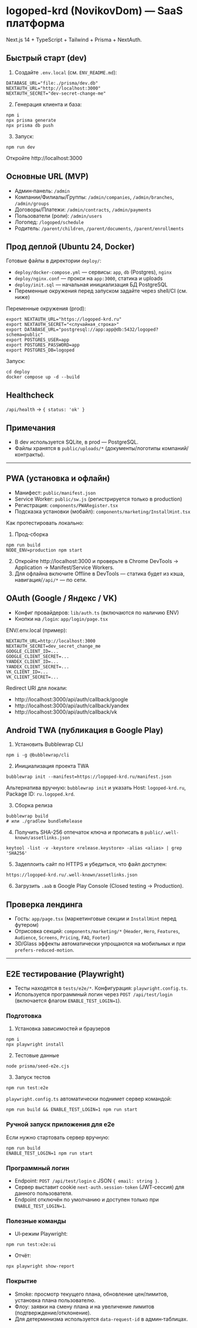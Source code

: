 # logoped-krd (NovikovDom) — SaaS платформа

Next.js 14 + TypeScript + Tailwind + Prisma + NextAuth.

## Быстрый старт (dev)

1) Создайте `.env.local` (см. `ENV_README.md`):

```
DATABASE_URL="file:./prisma/dev.db"
NEXTAUTH_URL="http://localhost:3000"
NEXTAUTH_SECRET="dev-secret-change-me"
```

2) Генерация клиента и база:

```
npm i
npx prisma generate
npx prisma db push
```

3) Запуск:

```
npm run dev
```

Откройте http://localhost:3000

## Основные URL (MVP)

- Админ‑панель: `/admin`
- Компании/Филиалы/Группы: `/admin/companies`, `/admin/branches`, `/admin/groups`
- Договоры/Платежи: `/admin/contracts`, `/admin/payments`
- Пользователи (роли): `/admin/users`
- Логопед: `/logoped/schedule`
- Родитель: `/parent/children`, `/parent/documents`, `/parent/enrollments`

## Прод деплой (Ubuntu 24, Docker)

Готовые файлы в директории `deploy/`:

- `deploy/docker-compose.yml` — сервисы: `app`, `db` (Postgres), `nginx`
- `deploy/nginx.conf` — прокси на `app:3000`, статика и uploads
- `deploy/init.sql` — начальная инициализация БД PostgreSQL
- Переменные окружения перед запуском задайте через shell/CI (см. ниже)

Переменные окружения (prod):

```
export NEXTAUTH_URL="https://logoped-krd.ru"
export NEXTAUTH_SECRET="<случайная_строка>"
export DATABASE_URL="postgresql://app:app@db:5432/logoped?schema=public"
export POSTGRES_USER=app
export POSTGRES_PASSWORD=app
export POSTGRES_DB=logoped
```

Запуск:

```
cd deploy
docker compose up -d --build
```

## Healthcheck

`/api/health` → `{ status: 'ok' }`

## Примечания

- В dev используется SQLite, в prod — PostgreSQL.
- Файлы хранятся в `public/uploads/*` (документы/логотипы компаний/контракты).

---

## PWA (установка и офлайн)

- Манифест: `public/manifest.json`
- Service Worker: `public/sw.js` (регистрируется только в production)
- Регистрация: `components/PWARegister.tsx`
- Подсказка установки (мобайл): `components/marketing/InstallHint.tsx`

Как протестировать локально:

1) Прод-сборка
```
npm run build
NODE_ENV=production npm start
```
2) Откройте http://localhost:3000 и проверьте в Chrome DevTools → Application → Manifest/Service Workers.
3) Для офлайна включите Offline в DevTools — статика будет из кэша, навигация/`/api/*` — по сети.

## OAuth (Google / Яндекс / VK)

- Конфиг провайдеров: `lib/auth.ts` (включаются по наличию ENV)
- Кнопки на `/login`: `app/login/page.tsx`

ENV/.env.local (пример):
```
NEXTAUTH_URL=http://localhost:3000
NEXTAUTH_SECRET=dev_secret_change_me
GOOGLE_CLIENT_ID=...
GOOGLE_CLIENT_SECRET=...
YANDEX_CLIENT_ID=...
YANDEX_CLIENT_SECRET=...
VK_CLIENT_ID=...
VK_CLIENT_SECRET=...
```

Redirect URI для локали:
- http://localhost:3000/api/auth/callback/google
- http://localhost:3000/api/auth/callback/yandex
- http://localhost:3000/api/auth/callback/vk

## Android TWA (публикация в Google Play)

1) Установить Bubblewrap CLI
```
npm i -g @bubblewrap/cli
```
2) Инициализация проекта TWA
```
bubblewrap init --manifest=https://logoped-krd.ru/manifest.json
```
Альтернатива вручную: `bubblewrap init` и указать Host: `logoped-krd.ru`, Package ID: `ru.logoped.krd`.

3) Сборка релиза
```
bubblewrap build
# или ./gradlew bundleRelease
```

4) Получить SHA-256 отпечаток ключа и прописать в `public/.well-known/assetlinks.json`
```
keytool -list -v -keystore <release.keystore> -alias <alias> | grep 'SHA256'
```

5) Задеплоить сайт по HTTPS и убедиться, что файл доступен:
```
https://logoped-krd.ru/.well-known/assetlinks.json
```

6) Загрузить `.aab` в Google Play Console (Closed testing → Production).

## Проверка лендинга

- Гость: `app/page.tsx` (маркетинговые секции и `InstallHint` перед футером)
- Отрисовка секций: `components/marketing/*` (`Header`, `Hero`, `Features`, `Audience`, `Screens`, `Pricing`, `FAQ`, `Footer`)
- 3D/Glass эффекты автоматически упрощаются на мобильных и при `prefers-reduced-motion`.

---

## E2E тестирование (Playwright)

- Тесты находятся в `tests/e2e/*`. Конфигурация: `playwright.config.ts`.
- Используется программный логин через `POST /api/test/login` (включается флагом `ENABLE_TEST_LOGIN=1`).

### Подготовка

1) Установка зависимостей и браузеров
```
npm i
npx playwright install
```

2) Тестовые данные
```
node prisma/seed-e2e.cjs
```

3) Запуск тестов
```
npm run test:e2e
```
`playwright.config.ts` автоматически поднимет сервер командой:
```
npm run build && ENABLE_TEST_LOGIN=1 npm run start
```

### Ручной запуск приложения для e2e

Если нужно стартовать сервер вручную:
```
npm run build
ENABLE_TEST_LOGIN=1 npm run start
```

### Программный логин

- Endpoint: `POST /api/test/login` с JSON `{ email: string }`.
- Сервер выставит cookie `next-auth.session-token` (JWT‑сессия) для данного пользователя.
- Endpoint отключён по умолчанию и доступен только при `ENABLE_TEST_LOGIN=1`.

### Полезные команды

- UI‑режим Playwright:
```
npm run test:e2e:ui
```
- Отчёт:
```
npx playwright show-report
```

### Покрытие

- Smoke: просмотр текущего плана, обновление цен/лимитов, установка плана пользователю.
- Флоу: заявки на смену плана и на увеличение лимитов (подтверждение/отклонение).
- Для детерминизма используется `data-request-id` в админ‑таблицах.

